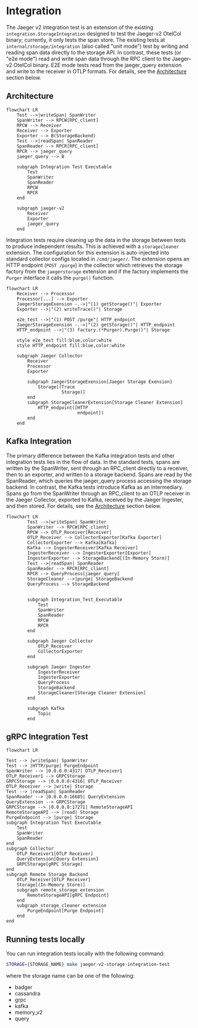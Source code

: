 # Integration

The Jaeger v2 integration test is an extension of the existing `integration.StorageIntegration` designed to test the Jaeger-v2 OtelCol binary; currently, it only tests the span store. The existing tests at `internal/storage/integration` (also called "unit mode") test by writing and reading span data directly to the storage API. In contrast, these tests (or "e2e mode") read and write span data through the RPC client to the Jaeger-v2 OtelCol binary. E2E mode tests read from the jaeger_query extension and write to the receiver in OTLP formats. For details, see the [Architecture](#architecture) section below.

## Architecture

```mermaid
flowchart LR
    Test -->|writeSpan| SpanWriter
    SpanWriter --> RPCW[RPC_client]
    RPCW --> Receiver
    Receiver --> Exporter
    Exporter --> B(StorageBackend)
    Test -->|readSpan| SpanReader
    SpanReader --> RPCR[RPC_client]
    RPCR --> jaeger_query
    jaeger_query --> B

    subgraph Integration Test Executable
        Test
        SpanWriter
        SpanReader
        RPCW
        RPCR
    end

    subgraph jaeger-v2
        Receiver
        Exporter
        jaeger_query
    end
```

Integration tests require cleaning up the data in the storage between tests to produce independent results. This is achieved with a `storagecleaner` extension. The configuration for this extension is auto-injected into standard collector configs located in `/cmd/jaeger/`. The extension opens an HTTP endpoint (`POST /purge`) in the collector which retrieves the storage factory from the `jaegerstorage` extension and if the factory implements the `Purger` interface it calls the `purge()` function.

```mermaid
flowchart LR
    Receiver --> Processor
    Processor[...] --> Exporter
    JaegerStorageExension -.->|"(1) getStorage()"| Exporter
    Exporter -->|"(2) writeTrace()"| Storage

    e2e_test -->|"(1) POST /purge"| HTTP_endpoint
    JaegerStorageExension -.->|"(2) getStorage()"| HTTP_endpoint
    HTTP_endpoint -->|"(3) factory.(*Purger).Purge()"| Storage

    style e2e_test fill:blue,color:white
    style HTTP_endpoint fill:blue,color:white

    subgraph Jaeger Collector
        Receiver
        Processor
        Exporter

        subgraph JaegerStorageExension[Jaeger Storage Exension]
            Storage[(Trace
                     Storage)]
        end
        subgraph StorageCleanerExtension[Storage Cleaner Extension]
            HTTP_endpoint([HTTP
                           endpoint])
        end
    end
```

## Kafka Integration

The primary difference between the Kafka integration tests and other integration tests lies in the flow of data. In the standard tests, spans are written by the SpanWriter, sent through an RPC_client directly to a receiver, then to an exporter, and written to a storage backend. Spans are read by the SpanReader, which queries the jaeger_query process accessing the storage backend. In contrast, the Kafka tests introduce Kafka as an intermediary. Spans go from the SpanWriter through an RPC_client to an OTLP receiver in the Jaeger Collector, exported to Kafka, received by the Jaeger Ingester, and then stored. For details, see the [Architecture](#KafkaArchitecture) section below.

``` mermaid
flowchart LR
        Test -->|writeSpan| SpanWriter
        SpanWriter --> RPCW[RPC_client]
        RPCW --> OTLP_Receiver[Receiver]
        OTLP_Receiver --> CollectorExporter[Kafka Exporter]
        CollectorExporter --> Kafka[Kafka]
        Kafka --> IngesterReceiver[Kafka Receiver]
        IngesterReceiver --> IngesterExporter[Exporter]
        IngesterExporter --> StorageBackend[(In-Memory Store)]
        Test -->|readSpan| SpanReader
        SpanReader --> RPCR[RPC_client]
        RPCR --> QueryProcess[jaeger_query]
        StorageCleaner -->|purge| StorageBackend
        QueryProcess --> StorageBackend
        

        subgraph Integration_Test_Executable
            Test
            SpanWriter
            SpanReader
            RPCW
            RPCR
        end

        subgraph Jaeger Collector
            OTLP_Receiver
            CollectorExporter
        end

        subgraph Jaeger Ingester
            IngesterReceiver
            IngesterExporter
            QueryProcess
            StorageBackend
            StorageCleaner[Storage Cleaner Extension]
        end

        subgraph Kafka
            Topic
        end
```

## gRPC Integration Test
``` mermaid
flowchart LR

Test --> |writeSpan| SpanWriter
Test --> |HTTP/purge| PurgeEndpoint
SpanWriter --> |0.0.0.0:4317| OTLP_Receiver1
OTLP_Receiver1 --> GRPCStorage
GRPCStorage --> |0.0.0.0:4316| OTLP_Receiver
OTLP_Receiver --> |write| Storage
Test --> |readSpan| SpanReader
SpanReader --> |0.0.0.0:16685| QueryExtension
QueryExtension --> GRPCStorage
GRPCStorage --> |0.0.0.0:17271| RemoteStorageAPI
RemoteStorageAPI --> |read| Storage
PurgeEndpoint --> |purge| Storage
subgraph Integration Test Executable
    Test
    SpanWriter
    SpanReader
end
subgraph Collector
    OTLP_Receiver1[OTLP Receiver]
    QueryExtension[Query Extension]
    GRPCStorage[gRPC Storage]
end
subgraph Remote Storage Backend
    OTLP_Receiver[OTLP Receiver]
    Storage[(In-Memory Store)]
    subgraph remote_storage extension
        RemoteStorageAPI[gRPC Endpoint]
    end
    subgraph storage_cleaner extension
        PurgeEndpoint[Purge Endpoint]
    end
end
```

## Running tests locally

You can run integration tests locally with the following command:

```sh
STORAGE={STORAGE_NAME} make jaeger-v2-storage-integration-test
```

where the storage name can be one of the following:

* badger
* cassandra
* grpc
* kafka
* memory_v2
* query
